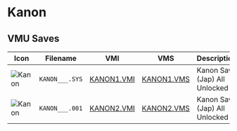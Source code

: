# Kanon

## VMU Saves

| Icon | Filename | VMI | VMS | Description |
|------|----------|-----|-----|-------------|
| ![Kanon](../icons/KANON___.SYS.GIF) | `KANON___.SYS` | [KANON1.VMI](KANON1.VMI) | [KANON1.VMS](KANON1.VMS) | Kanon Save (Jap) All Unlocked |
| ![Kanon](../icons/KANON___.001.GIF) | `KANON___.001` | [KANON2.VMI](KANON2.VMI) | [KANON2.VMS](KANON2.VMS) | Kanon Save (Jap) All Unlocked |
